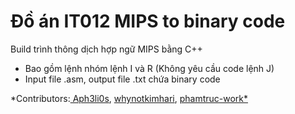 # Đồ án IT012 MIPS to binary code
Build trình thông dịch hợp ngữ MIPS bằng C++ 

* Bao gồm lệnh nhóm lệnh I và R (Không yêu cầu code lệnh J)
* Input file .asm, output file .txt chứa binary code


*Contributors:[ Aph3li0s](https://github.com/Aph3li0s), [whynotkimhari](https://github.com/whynotkimhari), [phamtruc-work*
](https://github.com/phamtruc-work)
